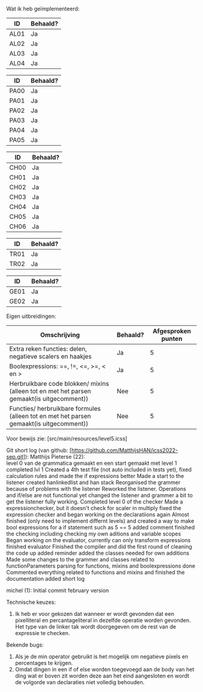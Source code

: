Wat ik heb geïmplementeerd:

| ID   | Behaald?|
| ---- |---------|
| AL01 | Ja      |
| AL02 | Ja      |
| AL03 | Ja      |
| AL04 | Ja      |

| ID   | Behaald?|
|------|---------|
| PA00 | Ja      |
| PA01 | Ja      |
| PA02 | Ja      |
| PA03 | Ja      |
| PA04 | Ja      |
| PA05 | Ja      |


| ID   | Behaald?|
|------|---------|
| CH00 | Ja      |
| CH01 | Ja      |
| CH02 | Ja      |
| CH03 | Ja      |
| CH04 | Ja      |
| CH05 | Ja      |
| CH06 | Ja      |

| ID   | Behaald?|
|------|---------|
| TR01 | Ja      |
| TR02 | Ja      |

| ID   | Behaald?|
|------|---------|
| GE01 | Ja      |
| GE02 | Ja      |

Eigen uitbreidingen:

| Omschrijving                                                                              | Behaald? | Afgesproken punten |
|-------------------------------------------------------------------------------------------|----------|--------------------|
| Extra reken functies: delen, negatieve scalers en haakjes                                 | Ja       | 5                  |
| Boolexpressions: ==, !=, <=, >=, < en >                                                   | Ja       | 5                  |
| Herbruikbare code blokken/ mixins (alleen tot en met het parsen gemaakt(is uitgecomment)) | Nee      | 5                  |
| Functies/ herbruikbare formules (alleen tot en met het parsen gemaakt(is uitgecomment))   | Nee      | 5                  |  
Voor bewijs zie: [src/main/resources/level5.icss]

Git short log (van github: [https://github.com/MatthijsHAN/icss2022-sep.git]):
Matthijs Pieterse (22):                                                 
    level 0 van de grammatica gemaakt en een start gemaakt met level 1
    completed lvl 1
    Created a 4th test file (not auto included in tests yet), fixed calculation rules and made the if expressions better
    Made a start to the listener
    created hanlinkedlist and han stack
    Reorganised the grammer because of problems with the listener
    Reworked the listener. Operations and if/else are not functional yet
    changed the listener and grammer a bit to get the listener fully working.
    Completed level 0 of the checker
    Made a expressionchecker, but it doesn't check for scaler in multiply
    fixed the expression checker and began working on the declaratiions again
    Almost finished (only need to implement differnt levels) and created a way to make bool expressions for a if statement such as 5 == 5
    added comment
    finished the checking including checking my own aditions and variable scopes
    Began working on the evaluator, currently can only transform expressions
    finished evaluator
    Finished the compiler and did the first round of cleaning the code up
    added reminder
    added the classes needed for own additions
    Made some changes to the grammer and classes related to functionParameters
    parsing for functions, mixins and boolexpressions done
    Commented everything related to functions and mixins and finished the documentation
    added short log

michel (1):
    Initial commit february version

Technische keuzes:
1. Ik heb er voor gekozen dat wanneer er wordt gevonden dat een pixelliteral en percantageliteral in dezelfde operatie 
   worden gevonden. Het type van de linker tak wordt doorgegeven om de rest van de expressie te checken.

Bekende bugs:
1. Als je de min operator gebruikt is het mogelijk om negatieve pixels en percentages te krijgen.
2. Omdat dingen in een if of else worden toegevoegd aan de body van het ding wat er boven zit worden deze aan het eind 
   aangesloten en wordt de volgorde van declaraties niet volledig behouden.


